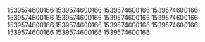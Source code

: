 1539574600166
1539574600166
1539574600166
1539574600166
1539574600166
1539574600166
1539574600166
1539574600166
1539574600166
1539574600166
1539574600166
1539574600166
1539574600166
1539574600166
1539574600166